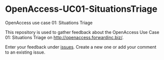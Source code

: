# OpenAccess-UC01-SituationsTriage
OpenAccess use case 01: Situations Triage

This repository is used to gather feedback about the OpenAccess Use Case 01: Situations Triage on http://openaccess.forwardinc.biz/.

Enter your feedback under [issues](https://github.com/CA-APM/OpenAccess-UC01-SituationsTriage/issues). Create a new one or add your comment to an existing issue.
